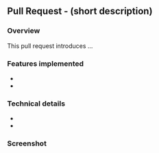 ## Pull Request - (short description)

### Overview

This pull request introduces ...

### Features implemented

-
-

### Technical details

-
-

### Screenshot
